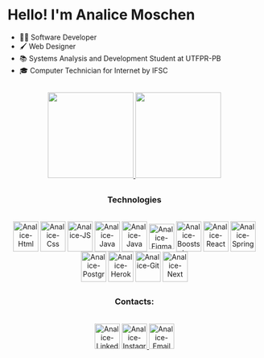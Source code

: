 ### <h1>Hello! I'm Analice Moschen </h1>

- 👩‍💻 Software Developer
- 🖌  Web Designer
- 📚 Systems Analysis and Development Student at UTFPR-PB
- 🎓 Computer Technician for Internet by IFSC
 
 ##
 
 <div>
  <div align="center">
    <a href="https://github.com/AnaliceMM4">
     <img height="170em" src="https://github-readme-stats.vercel.app/api?username=AnaliceMM4&theme=radical&show_icons=true" />
     <img height="170em" src="https://github-readme-stats.vercel.app/api/top-langs/?username=AnaliceMM4&theme=radical" /></a>
   
  </div>
  
  ##
 
<div align="center" style="display: inline_block">
 <h3>Technologies</h3><br>
    <img align="center" alt="Analice-Html" height="60" width="50"  src="https://cdn.jsdelivr.net/gh/devicons/devicon/icons/html5/html5-plain-wordmark.svg" />
    <img align="center" alt="Analice-Css" height="60" width="50" src="https://cdn.jsdelivr.net/gh/devicons/devicon/icons/css3/css3-plain-wordmark.svg" />      
    <img align="center" alt="Analice-JS" height="60" width="50"  src="https://cdn.jsdelivr.net/gh/devicons/devicon/icons/javascript/javascript-plain.svg" /> 
    <img align="center" alt="Analice-Java" height="60" width="50" src="https://cdn.jsdelivr.net/gh/devicons/devicon/icons/java/java-original.svg" />
    <img align="center" alt="Analice-Java" height="60" width="50" src="https://cdn.jsdelivr.net/gh/devicons/devicon/icons/python/python-original.svg" />     
   <img  align="center"  alt="Analice-Figma" height="50" width="50" src="https://cdn.jsdelivr.net/gh/devicons/devicon/icons/figma/figma-original.svg" />
 
   <img  align="center" alt="Analice-Booststrap"  align="center"  height="60" width="50" src="https://cdn.jsdelivr.net/gh/devicons/devicon/icons/bootstrap/bootstrap-original.svg" />
       
   <img  align="center" alt="Analice-React"  align="center" height="60" width="50" src="https://cdn.jsdelivr.net/gh/devicons/devicon/icons/react/react-original.svg" />
   
   <img  align="center" alt="Analice-Spring" height="60" width="50" src="https://cdn.jsdelivr.net/gh/devicons/devicon/icons/spring/spring-original.svg" />
   <img  align="center" alt="Analice-Postgres" height="60" width="50" src="https://cdn.jsdelivr.net/gh/devicons/devicon/icons/postgresql/postgresql-original.svg" />
   <img   align="center" alt="Analice-Heroku" height="60" width="50" src="https://cdn.jsdelivr.net/gh/devicons/devicon/icons/heroku/heroku-plain-wordmark.svg" />  
   <img  align="center" alt="Analice-Git" height="60" width="50"src="https://cdn.jsdelivr.net/gh/devicons/devicon/icons/git/git-original.svg" />
   <img  align="center" alt="Analice-Next" height="60" width="50"src="https://cdn.jsdelivr.net/gh/devicons/devicon/icons/next/next-original.svg" />

   
</div>

<div align="center" style="display: inline_block">
 
  ##
 
 <h3>Contacts:</h3><br>
 <a href="https://www.linkedin.com/in/analice-moschen-71634b213/" rel="noopener">
 <img  alt="Analice-Linkedin" height="50" width="50" src="https://user-images.githubusercontent.com/62485958/185765464-ca64c58d-33fe-4222-8ac6-4f596e1f8e4b.png" /></a>
 
 <a href="https://www.instagram.com/analice.moschen/" rel="noopener">
 <img  alt="Analice-Instagram" height="50" width="50" src="https://user-images.githubusercontent.com/62485958/185766264-b1891112-9b7a-4649-826c-11dbe3db5c44.png" /</a>

 <a href="mailto:analice.moschen16@gmail.com" rel="noopener">
 <img  alt="Analice-Email" height="50" width="50" src="https://user-images.githubusercontent.com/62485958/185766824-802af9d0-e011-46e8-bad0-cd186a409fdf.png" /></a>

</div>

<!--![snake gif](https://github.com/AnaliceMM4/AnaliceMM4/blob/output/github-contribution-grid-snake.svg)-->
 
